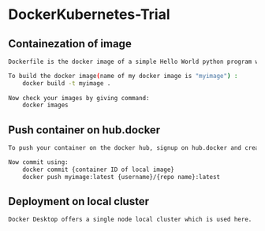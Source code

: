 # DockerKubernetes-Trial</br>

## Containezation of image
```bash
Dockerfile is the docker image of a simple Hello World python program which is my_script.py.

To build the docker image(name of my docker image is "myimage") :
    docker build -t myimage .
    
Now check your images by giving command:
    docker images
```
## Push container on hub.docker
```bash
To push your container on the docker hub, signup on hub.docker and create a repository

Now commit using:
    docker commit {container ID of local image}
    docker push myimage:latest {username}/{repo name}:latest    
```
## Deployment on local cluster
```bash
Docker Desktop offers a single node local cluster which is used here.

```
